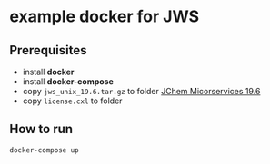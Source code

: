# example docker for JWS

## Prerequisites

* install **docker**
* install **docker-compose**
* copy `jws_unix_19.6.tar.gz` to folder [JChem Micorservices 19.6](https://chemaxon.com/download?dl=%2Fdata%2Fdownload%2Fjws%2F19.6.0%2Fjws_unix_19.6.tar.gz)
* copy `license.cxl` to folder

## How to run

`docker-compose up`
